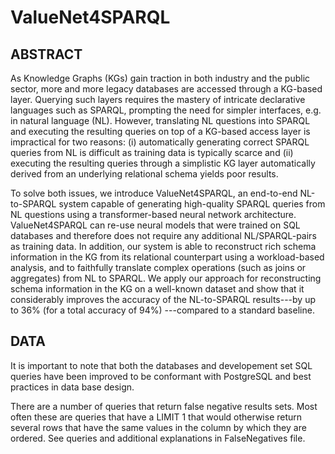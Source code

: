 # ValueNet4SPARQL
## ABSTRACT

As Knowledge Graphs (KGs) gain traction in both industry and the public sector, more and more legacy databases are accessed through a KG-based layer. Querying such layers requires the mastery of intricate declarative languages such as SPARQL, prompting the need for simpler interfaces, e.g. in natural language (NL). However, translating NL questions into SPARQL and executing the resulting queries on top of a KG-based access layer is impractical for two reasons: (i) automatically generating correct SPARQL queries from NL is difficult as training data is typically scarce and (ii) executing the resulting queries through a simplistic KG layer automatically derived from an underlying relational schema yields poor results. 

To solve both issues, we introduce ValueNet4SPARQL, an end-to-end NL-to-SPARQL system capable of generating high-quality SPARQL queries from NL questions using a transformer-based neural network architecture. ValueNet4SPARQL can re-use neural models that were trained on SQL databases and therefore does not require any additional NL/SPARQL-pairs as training data. In addition, our system is able to reconstruct rich schema information in the KG from its relational counterpart using a workload-based analysis, and to faithfully translate complex operations (such as joins or aggregates) from NL to SPARQL. We apply our approach for reconstructing schema information in the KG on a well-known dataset and show that it considerably improves the accuracy of the NL-to-SPARQL results---by up to 36\% (for a total accuracy of 94\%) ---compared to a standard baseline. 

## DATA

It is important to note that both the databases and developement set SQL queries have been improved to be conformant with PostgreSQL and best practices in data base design.

There are a number of queries that return false negative results sets. Most often these are queries that have a LIMIT 1 that would otherwise return several rows that have the same values in the column by which they are ordered. See queries and additional explanations in FalseNegatives file.
